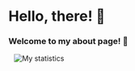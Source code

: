# Hello, there! 👋
### Welcome to my about page! 🎈
    
![My statistics](https://github-readme-stats.vercel.app/api?username=Natix1&show_icons=true&theme=synthwave&count_private=true&card_width=1000px)
